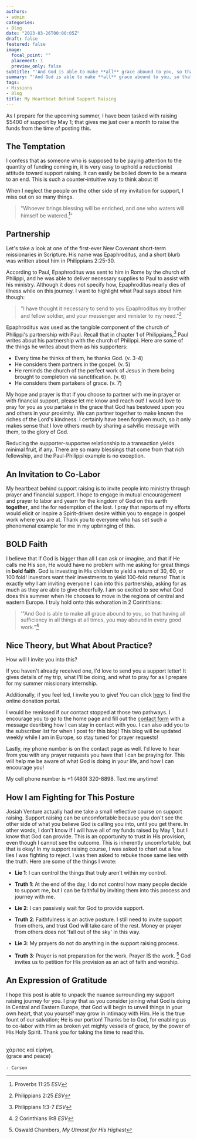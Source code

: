 ```yaml
---
authors:
- admin
categories:
- Blog
date: "2023-03-26T00:00:05Z"
draft: false
featured: false
image:
  focal_point: ""
  placement: 1
  preview_only: false
subtitle: "'And God is able to make **all** grace abound to you, so that having **all** sufficiency in **all** things at **all** times, you may abound in **every** good work.'"
summary: "'And God is able to make **all** grace abound to you, so that having **all** sufficiency in **all** things at **all** times, you may abound in **every** good work.'"
tags:
- Missions
- Blog
title: My Heartbeat Behind Support Raising
---
```


As I prepare for the upcoming summer, I have been tasked with raising $5400 of support by May 1; that gives me just over a month to raise the funds from the time of posting this.

## The Temptation

I confess that as someone who is supposed to be paying attention to the quantity of funding coming in, it is very easy to uphold a reductionist attitude toward support raising. It can easily be boiled down to be a means to an end. This is such a counter-intuitive way to think about it!

When I neglect the people on the other side of my invitation for support, I miss out on so many things.

>"Whoever brings blessing will be enriched, and one who waters will himself be watered.[^1]"

## Partnership

Let's take a look at one of the first-ever New Covenant short-term missionaries in Scripture. His name was Epaphroditus, and a short blurb was written about him in Philippians 2:25-30.

According to Paul, Epaphroditus was sent to him in Rome by the church of Philippi, and he was able to deliver necessary supplies to Paul to assist with his ministry. Although it does not specify how, Epaphroditus nearly dies of illness while on this journey. I want to highlight what Paul says about him though:

>"I have thought it necessary to send to you Epaphroditus my brother and fellow soldier, and your messenger and minister to my need."[^2]

Epaphroditus was used as the tangible component of the church of Philippi's partnership with Paul. Recall that in chapter 1 of Philippians,[^3] Paul writes about his partnership with the church of Philippi. Here are some of the things he writes about them as his supporters:

- Every time he thinks of them, he thanks God. (v. 3-4)
- He considers them partners in the gospel. (v. 5)
- He reminds the church of the perfect work of Jesus in them being brought to completion via sanctification. (v. 6)
- He considers them partakers of grace. (v. 7)

My hope and prayer is that if you choose to partner with me in prayer or with financial support, please let me know and reach out! I would love to pray for you as you partake in the grace that God has bestowed upon you and others in your proximity. We can partner together to make known the riches of the Lord's kindness. I certainly have been forgiven much, so it only makes sense that I love others much by sharing a salvific message with them, to the glory of God.

Reducing the supporter-supportee relationship to a transaction yields minimal fruit, if any. There are so many blessings that come from that rich fellowship, and the Paul-Philippi example is no exception.

## An Invitation to Co-Labor

My heartbeat behind support raising is to invite people into ministry through prayer and financial support. I hope to engage in mutual encouragement and prayer to labor and yearn for the kingdom of God on this earth **together**, and the for redemption of the lost. I pray that reports of my efforts would elicit or inspire a Spirit-driven desire within you to engage in gospel work where you are at. Thank you to everyone who has set such a phenomenal example for me in my upbringing of this.

## **BOLD** Faith

I believe that if God is bigger than all I can ask or imagine, and that if He calls me His son, He would have no problem with me asking for great things in **bold faith**. God is investing in His children to yield a return of 30, 60, or 100 fold! Investors want their investments to yield 100-fold returns! That is exactly why I am inviting everyone I can into this partnership, asking for as much as they are able to give cheerfully. I am so excited to see what God does this summer when He chooses to move in the regions of central and eastern Europe. I truly hold onto this exhoration in 2 Corinthians:

>'"And God is able to make all grace abound to you, so that having all sufficiency in all things at all times, you may abound in every good work."[^4]

## Nice Theory, but What About Practice?

How will I invite you into this?

If you haven't already received one, I'd love to send you a support letter! It gives details of my trip, what I'll be doing, and what to pray for as I prepare for my summer missionary internship.

Additionally, if you feel led, I invite you to give! You can click [here](https://www.josiahventure.com/give-form/?designation=689836c4-8b96-407c-afb1-27c679d96029&user=53992) to find the online donation portal.

I would be remissed if our contact stopped at those two pathways. I encourage you to go to the home page and fill out the [contact form](https://carsonslater.com) with a message desribing how I can stay in contact with you. I can also add you to the subscriber list for when I post for this blog! This blog will be updated weekly while I am in Europe, so stay tuned for prayer requests!

Lastly, my phone number is on the contact page as well. I'd love to hear from you with any prayer requests you have that I can be praying for. This will help me be aware of what God is doing in your life, and how I can encourage you!

My cell phone number is +1 (480) 320-8898. Text me anytime!

## How I am Fighting for This Posture

Josiah Venture actually had me take a small reflective course on support raising. Support raising can be uncomfortable because you don't see the other side of what you believe God is calling you into, until you get there. In other words, I don't know if I will have all of my funds raised by May 1, but I know that God can provide. This is an opportunity to trust in His provision, even though I cannot see the outcome. This is inherently uncomfortable, but that is okay! In my support raising course, I was asked to chart out a few lies I was fighting to reject. I was then asked to rebuke those same lies with the truth. Here are some of the things I wrote:

- **Lie 1**: I can control the things that truly aren't within my control.
- **Truth 1**: At the end of the day, I do not control how many people decide to support me, but I can be faithful by inviting them into this process and journey with me. 


- **Lie 2**: I can passively wait for God to provide support.
- **Truth 2**: Faithfulness is an active posture. I still need to invite support from others, and trust God will take care of the rest. Money or prayer from others does not 'fall out of the sky' in this way. 


- **Lie 3**: My prayers do not do anything in the support raising process.
- **Truth 3**: Prayer is not preparation for the work. Prayer IS the work. [^5] God invites us to petition for His provision as an act of faith and worship.

## An Expression of Gratitude

Ι hope this post is able to unpack the nuance surrounding my support raising journey for you. I pray that as you consider joining what God is doing in Central and Eastern Europe, that God will begin to unveil things in your own heart, that you yourself may grow in intimacy with Him. He is the true fount of our salvation; He is our portion! Thanks be to God, for enabling us to co-labor with Him as broken yet mighty vessels of grace, by the power of His Holy Spirit. Thank you for taking the time to read this.

[^1]: Proverbs 11:25 *ESV*
[^2]: Philippians 2:25 *ESV*
[^3]: Philippians 1:3-7 *ESV*
[^4]: 2 Corinthians 9:8 *ESV*
[^5]: Oswald Chambers, *My Utmost for His Highest*

\
χάριτος καἰ εἰρήνη,\
(grace and peace)\
\
`- Carson`
